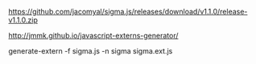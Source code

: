https://github.com/jacomyal/sigma.js/releases/download/v1.1.0/release-v1.1.0.zip

http://jmmk.github.io/javascript-externs-generator/

generate-extern -f sigma.js -n sigma sigma.ext.js

